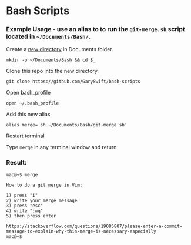 # Bash Scripts

### Example Usage - use an alias to to run the `git-merge.sh` script located in `~/Documents/Bash/`.

Create a [new directory](http://pubs.opengroup.org/onlinepubs/009695399/utilities/mkdir.html) in Documents folder.

```
mkdir -p ~/Documents/Bash && cd $_

```

Clone this repo into the new directory.

```
git clone https://github.com/GarySwift/bash-scripts
```

Open bash_profile

```
open ~/.bash_profile
```

Add this new alias

```
alias merge='sh ~/Documents/Bash/git-merge.sh'
```

Restart terminal

Type `merge` in any terminal window and return


### Result:

```
mac@~$ merge

How to do a git merge in Vim:

1) press "i"
2) write your merge message
3) press "esc"
4) write ":wq"
5) then press enter

https://stackoverflow.com/questions/19085807/please-enter-a-commit-message-to-explain-why-this-merge-is-necessary-especially
mac@~$ 
```

